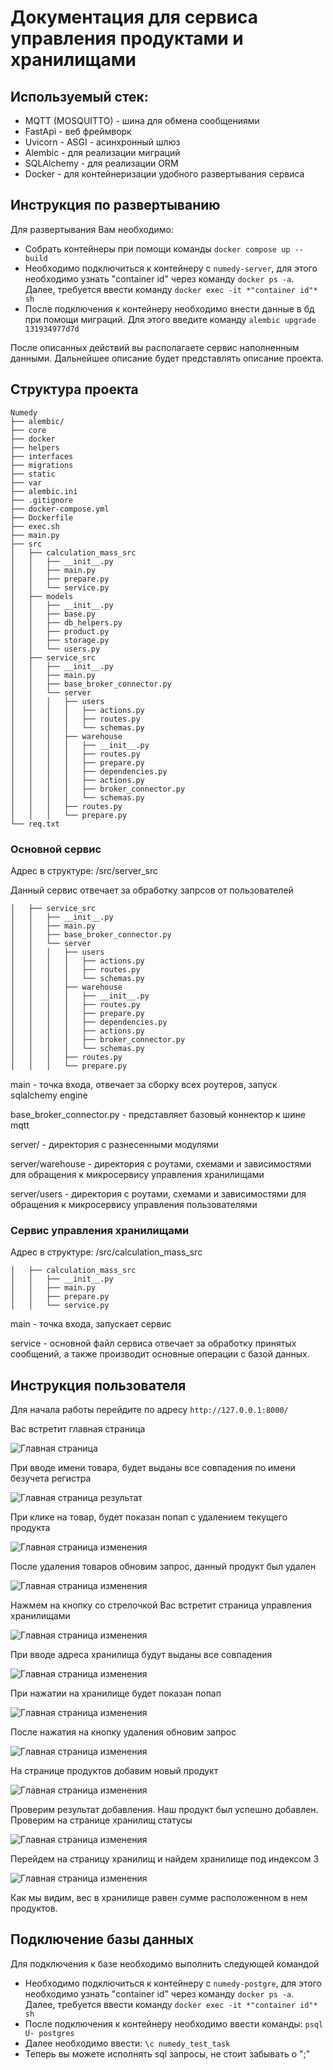 # Документация для сервиса управления продуктами и хранилищами

## Используемый стек:
- MQTT (MOSQUITTO) - шина для обмена сообщениями
- FastApi - веб фреймворк
- Uvicorn - ASGI - асинхронный шлюз
- Alembic - для реализации миграций
- SQLAlchemy - для реализации ORM
- Docker - для контейнеризации удобного развертывания сервиса

## Инструкция по развертыванию
Для развертывания Вам необходимо:
 - Собрать контейнеры при помощи команды `docker compose up --build`
 - Необходимо подключиться к контейнеру с `numedy-server`, для этого необходимо узнать "container id" через команду `docker ps -a`. Далее, требуется ввести команду `docker exec -it *"container id"* sh`  
 - После подключения к контейнеру необходимо внести данные в бд при помощи миграций. Для этого введите команду `alembic upgrade 131934977d7d`
  
После описанных действий вы располагаете сервис наполненным данными. Дальнейшее описание будет представлять описание проекта.

## Структура проекта

```
Numedy
├── alembic/
├── core 
├── docker
├── helpers
├── interfaces
├── migrations
├── static
├── var
├── alembic.ini
├── .gitignore
├── docker-compose.yml
├── Dockerfile
├── exec.sh
├── main.py
├── src
│   ├── calculation_mass_src
│   │   ├── __init__.py
│   │   ├── main.py
│   │   ├── prepare.py
│   │   └── service.py 
│   ├── models
│   │   ├── __init__.py
│   │   ├── base.py
│   │   ├── db_helpers.py
│   │   ├── product.py
│   │   ├── storage.py
│   │   └── users.py
│   ├── service_src
│   │   ├── __init__.py
│   │   ├── main.py
│   │   ├── base_broker_connector.py
│   │   └── server
│   │   │   ├── users
│   │   │   │   ├── actions.py
│   │   │   │   ├── routes.py
│   │   │   │   └── schemas.py
│   │   │   ├── warehouse
│   │   │   │   ├── __init__.py
│   │   │   │   ├── routes.py
│   │   │   │   ├── prepare.py
│   │   │   │   ├── dependencies.py
│   │   │   │   ├── actions.py
│   │   │   │   ├── broker_connector.py
│   │   │   │   └── schemas.py
│   │   │   ├── routes.py
│   │   │   └── prepare.py
└── req.txt
```

### Основной сервис 

Адрес в структуре: /src/server_src

Данный сервис отвечает за обработку запрсов от пользователей

```
│   ├── service_src
│   │   ├── __init__.py
│   │   ├── main.py
│   │   ├── base_broker_connector.py
│   │   └── server
│   │   │   ├── users
│   │   │   │   ├── actions.py
│   │   │   │   ├── routes.py
│   │   │   │   └── schemas.py
│   │   │   ├── warehouse
│   │   │   │   ├── __init__.py
│   │   │   │   ├── routes.py
│   │   │   │   ├── prepare.py
│   │   │   │   ├── dependencies.py
│   │   │   │   ├── actions.py
│   │   │   │   ├── broker_connector.py
│   │   │   │   └── schemas.py
│   │   │   ├── routes.py
│   │   │   └── prepare.py
```

main - точка входа, отвечает за сборку всех роутеров, запуск sqlalchemy engine
 
base_broker_connector.py - представляет базовый коннектор к шине mqtt

server/ - директория с разнесенными модулями 

server/warehouse - директория c роутами, схемами и зависимостями для обращения к микросервису управления хранилищами

server/users - директория c роутами, схемами и зависимостями для обращения к микросервису управления пользователями  


### Сервис управления хранилищами 

Адрес в структуре: /src/calculation_mass_src

```
│   ├── calculation_mass_src
│   │   ├── __init__.py
│   │   ├── main.py
│   │   ├── prepare.py
│   │   └── service.py 
```

main - точка входа, запускает сервис

service - основной файл сервиса отвечает за обработку принятых сообщений, а также производит основные операции с базой данных.


## Инструкция пользователя

Для начала работы перейдите по адресу `http://127.0.0.1:8000/`

Вас встретит главная страница

![Главная страница](./readme_images/main_page.png)

При вводе имени товара, будет выданы все совпадения по имени безучета регистра

![Главная страница результат](./readme_images/main_page_result.png)

При клике на товар, будет показан попап с удалением текущего продукта

![Главная страница изменения](./readme_images/main_page_product_chnage.png)

После удаления товаров обновим запрос, данный продукт был удален 

![Главная страница изменения](./readme_images/main_page_after_delete.png)

Нажмем на кнопку со стрелочкой
Вас встретит страница управления хранилищами

![Главная страница изменения](./readme_images/storage_page_clear.png)

При вводе адреса хранилища будут выданы все совпадения 

![Главная страница изменения](./readme_images/storage_page.png)

При нажатии на хранилище будет показан попап

![Главная страница изменения](./readme_images/storage_page_change.png)

После нажатия на кнопку удаления обновим запрос

![Главная страница изменения](./readme_images/storage_page_after_delete.png)

На странице продуктов добавим новый продукт

![Главная страница изменения](./readme_images/main_page_create_product.png)

Проверим результат добавления. Наш продукт был успешно добавлен. Проверим на странице хранилищ статусы

![Главная страница изменения](./readme_images/main_page_after_create_product.png)

Перейдем на страницу хранилищ и найдем хранилище под индексом 3

![Главная страница изменения](./readme_images/storage_page_check_storage.png)

Как мы видим, вес в хранилище равен сумме расположенном в нем продуктов.


## Подключение базы данных

Для подключения к базе необходимо выполнить следующей командой 
 - Необходимо подключиться к контейнеру с `numedy-postgre`, для этого необходимо узнать "container id" через команду `docker ps -a`. Далее, требуется ввести команду `docker exec -it *"container id"* sh`  
 - После подключения к контейнеру необходимо ввести команды: `psql U- postgres`
 - Далее необходимо ввести: `\с numedy_test_task`
 - Теперь вы можете исполнять sql запросы, не стоит забывать о ";"